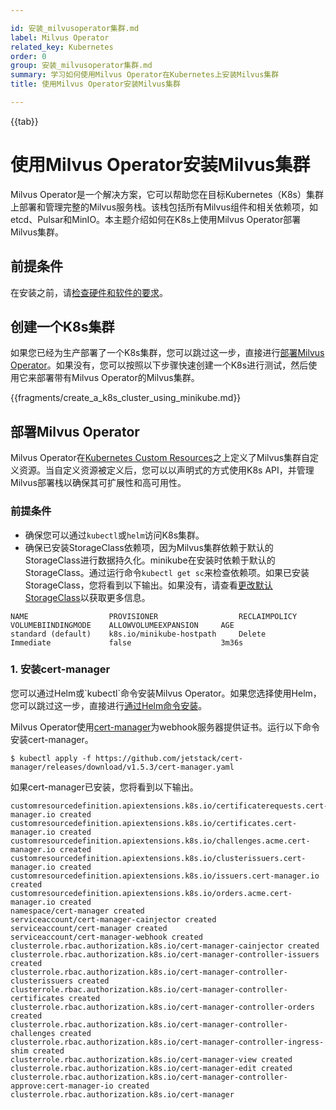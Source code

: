 ```yaml
---

id: 安装_milvusoperator集群.md
label: Milvus Operator
related_key: Kubernetes
order: 0
group: 安装_milvusoperator集群.md
summary: 学习如何使用Milvus Operator在Kubernetes上安装Milvus集群
title: 使用Milvus Operator安装Milvus集群

---
```


{{tab}}

# 使用Milvus Operator安装Milvus集群

Milvus Operator是一个解决方案，它可以帮助您在目标Kubernetes（K8s）集群上部署和管理完整的Milvus服务栈。该栈包括所有Milvus组件和相关依赖项，如etcd、Pulsar和MinIO。本主题介绍如何在K8s上使用Milvus Operator部署Milvus集群。

## 前提条件
在安装之前，请[检查硬件和软件的要求](prerequisite-helm.md)。

## 创建一个K8s集群

如果您已经为生产部署了一个K8s集群，您可以跳过这一步，直接进行[部署Milvus Operator](#Deploy-Milvus-Operator)。如果没有，您可以按照以下步骤快速创建一个K8s进行测试，然后使用它来部署带有Milvus Operator的Milvus集群。

{{fragments/create_a_k8s_cluster_using_minikube.md}}

## 部署Milvus Operator

Milvus Operator在[Kubernetes Custom Resources](https://kubernetes.io/docs/concepts/extend-kubernetes/api-extension/custom-resources/)之上定义了Milvus集群自定义资源。当自定义资源被定义后，您可以以声明式的方式使用K8s API，并管理Milvus部署栈以确保其可扩展性和高可用性。

### 前提条件

- 确保您可以通过`kubectl`或`helm`访问K8s集群。
- 确保已安装StorageClass依赖项，因为Milvus集群依赖于默认的StorageClass进行数据持久化。minikube在安装时依赖于默认的StorageClass。通过运行命令`kubectl get sc`来检查依赖项。如果已安装StorageClass，您将看到以下输出。如果没有，请查看[更改默认StorageClass](https://kubernetes.io/docs/tasks/administer-cluster/change-default-storage-class/)以获取更多信息。

```
NAME                  PROVISIONER                  RECLAIMPOLICY    VOLUMEBIINDINGMODE    ALLOWVOLUMEEXPANSION     AGE
standard (default)    k8s.io/minikube-hostpath     Delete           Immediate             false                    3m36s
```

### 1. 安装cert-manager

<div class="alert note">
您可以通过Helm或`kubectl`命令安装Milvus Operator。如果您选择使用Helm，您可以跳过这一步，直接进行<a href=#Install-by-Helm-command>通过Helm命令安装</a>。
</div>

Milvus Operator使用[cert-manager](https://cert-manager.io/docs/installation/supported-releases/)为webhook服务器提供证书。运行以下命令安装cert-manager。

```
$ kubectl apply -f https://github.com/jetstack/cert-manager/releases/download/v1.5.3/cert-manager.yaml
```

如果cert-manager已安装，您将看到以下输出。

```
customresourcedefinition.apiextensions.k8s.io/certificaterequests.cert-manager.io created
customresourcedefinition.apiextensions.k8s.io/certificates.cert-manager.io created
customresourcedefinition.apiextensions.k8s.io/challenges.acme.cert-manager.io created
customresourcedefinition.apiextensions.k8s.io/clusterissuers.cert-manager.io created
customresourcedefinition.apiextensions.k8s.io/issuers.cert-manager.io created
customresourcedefinition.apiextensions.k8s.io/orders.acme.cert-manager.io created
namespace/cert-manager created
serviceaccount/cert-manager-cainjector created
serviceaccount/cert-manager created
serviceaccount/cert-manager-webhook created
clusterrole.rbac.authorization.k8s.io/cert-manager-cainjector created
clusterrole.rbac.authorization.k8s.io/cert-manager-controller-issuers created
clusterrole.rbac.authorization.k8s.io/cert-manager-controller-clusterissuers created
clusterrole.rbac.authorization.k8s.io/cert-manager-controller-certificates created
clusterrole.rbac.authorization.k8s.io/cert-manager-controller-orders created
clusterrole.rbac.authorization.k8s.io/cert-manager-controller-challenges created
clusterrole.rbac.authorization.k8s.io/cert-manager-controller-ingress-shim created
clusterrole.rbac.authorization.k8s.io/cert-manager-view created
clusterrole.rbac.authorization.k8s.io/cert-manager-edit created
clusterrole.rbac.authorization.k8s.io/cert-manager-controller-approve:cert-manager-io created
clusterrole.rbac.authorization.k8s.io/cert-manager